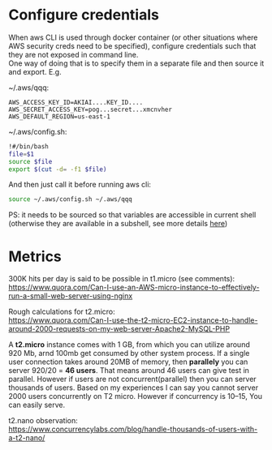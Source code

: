 
# Configure credentials
When aws CLI is used through docker container (or other situations where AWS security creds need to be specified), configure credentials such that they are not exposed in command line.  
One way of doing that is to specify them in a separate file and then source it and export. E.g.  

~/.aws/qqq:
```
AWS_ACCESS_KEY_ID=AKIAI....KEY_ID....
AWS_SECRET_ACCESS_KEY=pog...secret...xmcnvher
AWS_DEFAULT_REGION=us-east-1
```
~/.aws/config.sh:
```sh
!#/bin/bash
file=$1
source $file
export $(cut -d= -f1 $file)
```
And then just call it before running aws cli:  
```sh
source ~/.aws/config.sh ~/.aws/qqq
```
PS: it needs to be sourced so that variables are accessible in current shell (otherwise they are available in a subshell, see more details [here](https://stackoverflow.com/questions/10781824/export-not-working-in-my-shell-script))

# Metrics
300K hits per day is said to be possible in t1.micro (see comments):  
https://www.quora.com/Can-I-use-an-AWS-micro-instance-to-effectively-run-a-small-web-server-using-nginx

Rough calculations for t2.micro:  
https://www.quora.com/Can-I-use-the-t2-micro-EC2-instance-to-handle-around-2000-requests-on-my-web-server-Apache2-MySQL-PHP

A **t2.micro** instance comes with 1 GB, from which you can utilize around 920 Mb, arnd 100mb get consumed by other system process. 
If a single user connection takes around 20MB of memory, 
then **parallely** you can server 920/20 = **46 users**. That means around 46 users can give test in parallel. 
However if users are not concurrent(parallel) then you can server thousands of users. 
Based on my experiences I can say you cannot server 2000 users concurrently on T2 micro. However if concurrency is 10–15, You can easily serve.


t2.nano observation:  
https://www.concurrencylabs.com/blog/handle-thousands-of-users-with-a-t2-nano/
